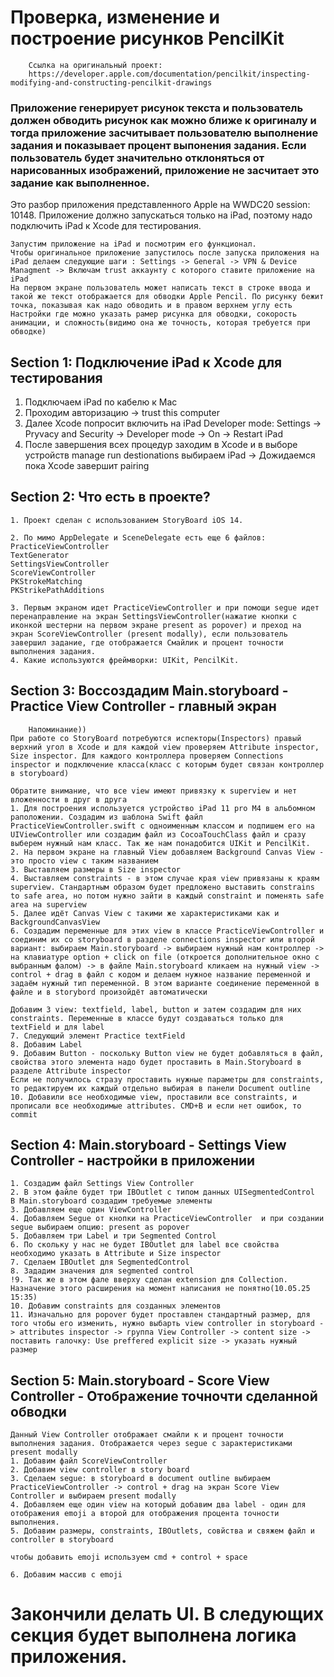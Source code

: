 #  Проверка, изменение и построение рисунков PencilKit

        Ссылка на оригинальный проект:
        https://developer.apple.com/documentation/pencilkit/inspecting-modifying-and-constructing-pencilkit-drawings

### Приложение генерирует рисунок текста и пользователь должен обводить рисунок как можно ближе к оригиналу и тогда приложение засчитывает пользователю выполнение задания и показывает процент выпонения задания. Если пользователь будет значительно отклоняться от нарисованных изображений, приложение не засчитает это задание как выполненное.

Это разбор приложения представленного Apple на WWDC20 session: 10148. Приложение должно запускаться только на iPad, поэтому надо подключить iPad к Xcode для тестирования.

    Запустим приложение на iPad и посмотрим его функционал. 
    Чтобы оригинальное приложение запустилось после запуска приложения на iPad делаем следующие шаги : Settings -> General -> VPN & Device Managment -> Включам trust аккаунту с которого ставите приложение на iPad
    На первом экране пользователь может написать текст в строке ввода и такой же текст отображается для обводки Apple Pencil. По рисунку бежит точка, показывая как надо обводить и в правом верхнем углу есть Настройки где можно указать рамер рисунка для обводки, сокорость анимации, и сложность(видимо она же точность, которая требуется при обводке)

## Section 1: Подключение iPad к Xcode для тестирования

1. Подключаем iPad по кабелю к Mac 
2. Проходим авторизацию -> trust this computer
3. Далее Xcode попросит включить на iPad Developer mode: Settings -> Pryvacy and Security -> Developer mode -> On -> Restart iPad
4. После завершения всех процедур заходим в Xcode и в выборе устройств manage run destionations выбираем iPad -> Дожидаемся пока Xcode завершит pairing

## Section 2: Что есть в проекте?
    1. Проект сделан с использованием StoryBoard iOS 14.
    
    2. По мимо AppDelegate и SceneDelegate есть еще 6 файлов:
    PracticeViewController
    TextGenerator
    SettingsViewController
    ScoreViewController
    PKStrokeMatching
    PKStrikePathAdditions

    3. Первым экраном идет PracticeViewController и при помощи segue идет перенаправление на экран SettingsViewController(нажатие кнопки с иконкой шестерни на первом экране present as popover) и преход на экран ScoreViewController (present modally), если пользователь завершил задание, где отображается Смайлик и процент точности выполнения задания.
    4. Какие используются фреймворки: UIKit, PencilKit.
    
## Section 3: Воссоздадим Main.storyboard - Practice View Controller - главный экран
        Напоминание))
    При работе со StoryBoard потребуются испекторы(Inspectors) правый верхний угол в Xcode и для каждой view проверяем Attribute inspector, Size inspector. Для каждого контроллера проверяем Connections inspector и подключение класса(класс с которым будет связан контроллер в storyboard)
    
    Обратите внимание, что все view имеют привязку к superview и нет вложенности в друг в друга
    1. Для построения используется устройство iPad 11 pro M4 в альбомном раположении. Создадим из шаблона Swift файл PracticeViewController.swift c одноименным классом и подпишем его на UIViewController или создадим файл из CocoaTouchClass файл и сразу выберем нужный нам класс. Так же нам понадобится UIKit и PencilKit.
    2. На первом экране на главный View добавляем Background Canvas View - это просто view с таким названием
    3. Выставляем размеры в Size inspector
    4. Выставляем constraints - в этом случае края view привязаны к краям superview. Стандартным образом будет предложено выставить constrains to safe area, но потом нужно зайти в каждый constraint и поменять safe area на superview
    5. Далее идёт Canvas View с такими же характеристиками как и BackgroundCanvasView
    6. Создадим переменные для этих view в классе PracticeViewController и соединим их со storyboard в разделе connections inspector или второй вариант: выбираем Main.storyboard -> выбираем нужный нам контроллер -> на клавиатуре option + click on file (откроется дополнительное окно с выбранным фалом) -> в файле Main.storyboard кликаем на нужный view -> control + drag в файл с кодом и делаем нужное название переменной и задаём нужный тип переменной. В этом варианте соединение переменной в файле и в storybord произойдёт автоматически
    
    Добавим 3 view: textfield, label, button и затем создадим для них constraints. Переменные в классе будут создаваться только для textField и для label
    7. Следующий элемент Practice textField
    8. Добавим Label 
    9. Добавим Button - поскольку Button view не будет добавляться в файл, свойства этого элемента надо будет проставить в Main.Storyboard в разделе Attribute inspector
    Если не получилось стразу проставить нужные параметры для constraints, то редактируем их каждый отдельно выбирая в панели Document outline
    10. Добавили все необходимые view, проставили все constraints, и прописали все необходимые attributes. CMD+B и если нет ошибок, то commit 

## Section 4: Main.storyboard - Settings View Controller - настройки в приложении
    1. Создадим файл Settings View Controller 
    2. В этом файле будет три IBOutlet с типом данных UISegmentedControl
    В Main.storyboard создадим требуемые элементы
    3. Добавляем еще один ViewController
    4. Добавляем Segue от кнопки на PracticeViewController  и при создании segue выбираем опцию: present as popover
    5. Добавляем три Label и три Segmented Control
    6. По скольку у нас не будет IBOutlet для label все свойства необходимо указать в Attribute и Size inspector
    7. Сделаем IBOutlet для SegmentedControl
    8. Зададим значения для segmented control
    !9. Так же в этом фале вверху сделан extension для Collection. Назначение этого расширения на момент написания не понятно(10.05.25 15:35)
    10. Добавим constraints для созданных элементов
    11. Изначально для popover будет проставлен стандартный размер, для того чтобы его изменить, нужно выбарть view controller in storyboard -> attributes inspector -> группа View Controller -> content size -> поставить галочку: Use preffered explicit size -> указать нужный размер
    
## Section 5: Main.storyboard - Score View Controller - Отображение точночти сделанной обводки
    
    Данный View Controller отображает смайли к и процент точности выполнения задания. Отображается через segue с зарактеристиками present modally
    1. Добавим файл ScoreViewController
    2. Добавим view controller в story board
    3. Сделаем segue: в storyboard в document outline выбираем PracticeViewController -> control + drag на экран Score View Controller и выбираем present modally
    4. Добавляем еще один view на который добавим два label - один для отображения emoji а второй для отображения процента точности выполнения. 
    5. Добавим размеры, constraints, IBOutlets, совйства и свяжем файл и controller в storyboard
    
    чтобы добавить emoji используем cmd + control + space
    
    6. Добавим массив с emoji
    
# Закончили делать UI. В следующих секция будет выполнена логика приложения.
